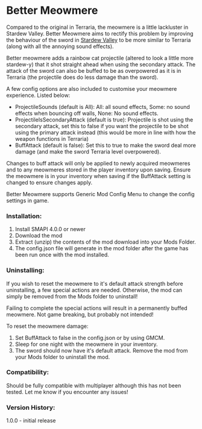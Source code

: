 # Better Meowmere #

Compared to the original in Terraria, the meowmere is a little lackluster in Stardew Valley. Better Meowmere aims to rectify this problem by improving the behaviour of the sword in [Stardew Valley](https://www.stardewvalley.net/) to be more similar to Terraria (along with all the annoying sound effects).

Better meowmere adds a rainbow cat projectile (altered to look a little more stardew-y) that it shot straight ahead when using the secondary attack. The attack of the sword can also be buffed to be as overpowered as it is in Terraria (the projectile does do less damage than the sword).

A few config options are also included to customise your meowmere experience. Listed below:

- ProjectileSounds (default is All): All: all sound effects, Some: no sound effects when bouncing off walls, None: No sound effects.
- ProjectileIsSecondaryAttack (default is true): Projectile is shot using the secondary attack, set this to false if you want the projectile to be shot using the primary attack instead (this would be more in line with how the weapon functions in Terraria)
- BuffAttack (default is false): Set this to true to make the sword deal more damage (and make the sword Terraria level overpowered). 

Changes to buff attack will only be applied to newly acquired meowmeres and to any meowmeres stored in the player inventory upon saving. Ensure the meowmere is in your inventory when saving if the BuffAttack setting is changed to ensure changes apply.

Better Meowmere supports Generic Mod Config Menu to change the config settings in game.

### Installation: ###

1. Install SMAPI 4.0.0 or newer
2. Download the mod
3. Extract (unzip) the contents of the mod download into your Mods Folder.
4. The config.json file will generate in the mod folder after the game has been run once with the mod installed.

### Uninstalling: ###

If you wish to reset the meowmere to it's default attack strength before uninstalling, a few special actions are needed. Otherwise, the mod can simply be removed from the Mods folder to uninstall!

Failing to complete the special actions will result in a permanently buffed meowmere. Not game breaking, but probably not intended!

To reset the meowmere damage:

1. Set BuffAttack to false in the config.json or by using GMCM.
2. Sleep for one night with the meowmere in your inventory.
3. The sword should now have it's default attack. Remove the mod from your Mods folder to uninstall the mod.

### Compatibility: ###

Should be fully compatible with multiplayer although this has not been tested. Let me know if you encounter any issues!

### Version History: ###
1.0.0 - initial release
